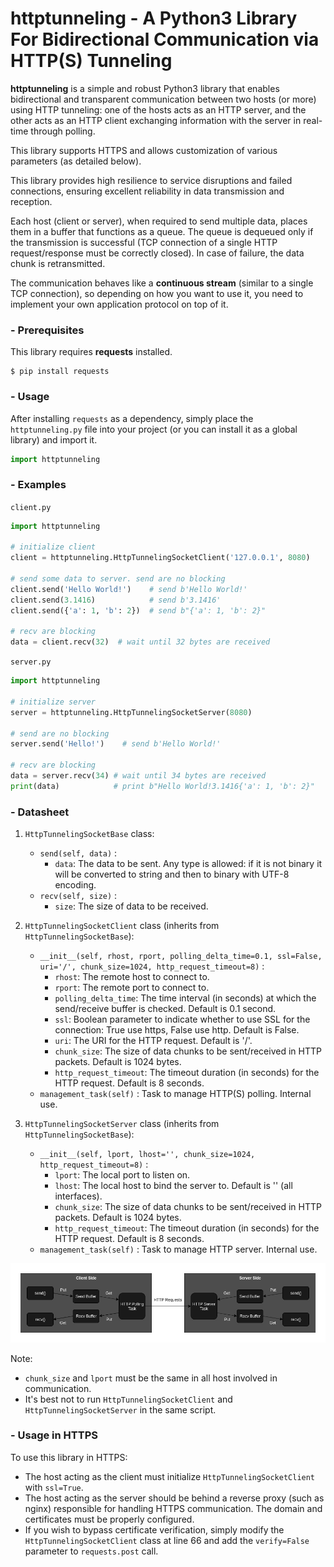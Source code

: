 # httptunneling - A Python3 Library For Bidirectional Communication via HTTP(S) Tunneling

**httptunneling** is a simple and robust Python3 library that enables bidirectional and transparent communication between two hosts (or more) using HTTP tunneling: one of the hosts acts as an HTTP server, and the other acts as an HTTP client exchanging information with the server in real-time through polling.

This library supports HTTPS and allows customization of various parameters (as detailed below).

This library provides high resilience to service disruptions and failed connections, ensuring excellent reliability in data transmission and reception.

Each host (client or server), when required to send multiple data, places them in a buffer that functions as a queue. The queue is dequeued only if the transmission is successful (TCP connection of a single HTTP request/response must be correctly closed). In case of failure, the data chunk is retransmitted.

The communication behaves like a **continuous stream** (similar to a single TCP connection), so depending on how you want to use it, you need to implement your own application protocol on top of it.

### - Prerequisites

This library requires **requests** installed.
```
$ pip install requests
```

### - Usage

After installing `requests` as a dependency, simply place the `httptunneling.py` file into your project (or you can install it as a global library) and import it.
```python
import httptunneling
```

### - Examples

`client.py`
```python
import httptunneling

# initialize client
client = httptunneling.HttpTunnelingSocketClient('127.0.0.1', 8080)

# send some data to server. send are no blocking
client.send('Hello World!')    # send b'Hello World!'
client.send(3.1416)            # send b'3.1416'
client.send({'a': 1, 'b': 2})  # send b"{'a': 1, 'b': 2}"

# recv are blocking
data = client.recv(32)  # wait until 32 bytes are received
```

`server.py`
```python
import httptunneling

# initialize server
server = httptunneling.HttpTunnelingSocketServer(8080)

# send are no blocking
server.send('Hello!')    # send b'Hello World!'

# recv are blocking
data = server.recv(34) # wait until 34 bytes are received
print(data)            # print b"Hello World!3.1416{'a': 1, 'b': 2}"
```

### - Datasheet

1. `HttpTunnelingSocketBase` class:
    - `send(self, data)` :
        - `data`: The data to be sent. Any type is allowed: if it is not binary it will be converted to string and then to binary with UTF-8 encoding.
    - `recv(self, size)` : 
        - `size`: The size of data to be received.

2. `HttpTunnelingSocketClient` class (inherits from `HttpTunnelingSocketBase`):
    - `__init__(self, rhost, rport, polling_delta_time=0.1, ssl=False, uri='/', chunk_size=1024, http_request_timeout=8)` : 
        - `rhost`: The remote host to connect to.
        - `rport`: The remote port to connect to.
        - `polling_delta_time`: The time interval (in seconds) at which the send/receive buffer is checked. Default is 0.1 second.
        - `ssl`: Boolean parameter to indicate whether to use SSL for the connection: True use https, False use http. Default is False.
        - `uri`: The URI for the HTTP request. Default is '/'.
        - `chunk_size`: The size of data chunks to be sent/received in HTTP packets. Default is 1024 bytes.
        - `http_request_timeout`: The timeout duration (in seconds) for the HTTP request. Default is 8 seconds.
    - `management_task(self)` : Task to manage HTTP(S) polling. Internal use.

3. `HttpTunnelingSocketServer` class (inherits from `HttpTunnelingSocketBase`):
    - `__init__(self, lport, lhost='', chunk_size=1024, http_request_timeout=8)` : 
        - `lport`: The local port to listen on.
        - `lhost`: The local host to bind the server to. Default is '' (all interfaces).
        - `chunk_size`: The size of data chunks to be sent/received in HTTP packets. Default is 1024 bytes.
        - `http_request_timeout`: The timeout duration (in seconds) for the HTTP request. Default is 8 seconds.
    - `management_task(self)` : Task to manage HTTP server. Internal use.

![Structure of communication functioning.](doc/how_communication_work.png)

Note:
 - `chunk_size` and `lport` must be the same in all host involved in communication.
 - It's best not to run `HttpTunnelingSocketClient` and `HttpTunnelingSocketServer` in the same script.

### - Usage in HTTPS

To use this library in HTTPS:

 - The host acting as the client must initialize `HttpTunnelingSocketClient` with `ssl=True`.
 - The host acting as the server should be behind a reverse proxy (such as nginx) responsible for handling HTTPS communication. The domain and certificates must be properly configured.
 - If you wish to bypass certificate verification, simply modify the `HttpTunnelingSocketClient` class at line 66 and add the `verify=False` parameter to `requests.post` call.